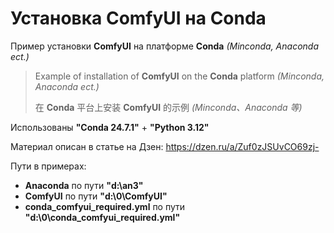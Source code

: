 # Установка ComfyUI на Conda
Пример установки **ComfyUI** на платформе **Conda** _(Minconda, Anaconda ect.)_
> Example of installation of **ComfyUI** on the **Conda** platform _(Minconda, Anaconda ect.)_
> 
> 在 **Conda** 平台上安装 **ComfyUI** 的示例 _(Minconda、Anaconda 等)_

Использованы **"Conda 24.7.1"** + **"Python 3.12"**

Материал описан в статье на Дзен: https://dzen.ru/a/Zuf0zJSUvCO69zj-

Пути в примерах:
- **Anaconda** по пути **"d:\an3"**
- **ComfyUI** по пути **"d:\0\ComfyUI"**
- **conda_comfyui_required.yml** по пути **"d:\0\conda_comfyui_required.yml"**
